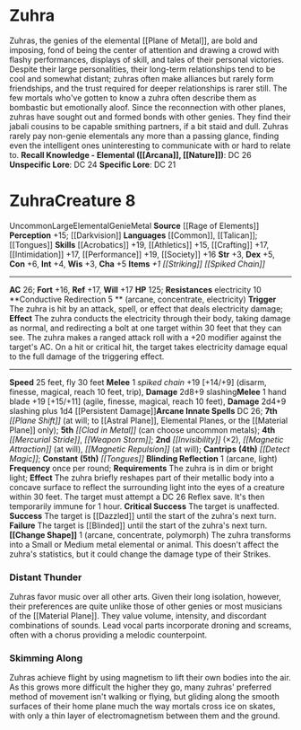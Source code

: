 ﻿---
ac: '26'
alignment: null
all_resistance: null
burrow_speed: null
charisma: '+5'
climb_speed: null
constitution: '+6'
creature_ability:
- Blinding Reflection
- Change Shape
- Conductive Redirection
creature_family: '[[DATABASE/monsterfamily/Genie|Genie]]'
description: 'Zuhras, the genies of the elemental [[DATABASE/plane/Plane of Metal|Plane
  of Metal]] , are bold and imposing, fond of being the center of attention and drawing
  a crowd with flashy performances, displays of skill, and tales of their personal
  victories. Despite their large personalities, their long-term relationships tend
  to be cool and somewhat distant; zuhras often make alliances but rarely form friendships,
  and the trust required for deeper relationships is rarer still. The few mortals
  who''ve gotten to know a zuhra often describe them as bombastic but emotionally
  aloof.<br/><br/> Since the reconnection with other planes, zuhras have sought out
  and formed bonds with other genies. They find their jabali cousins to be capable
  smithing partners, if a bit staid and dull. Zuhras rarely pay non-genie elementals
  any more than a passing glance, finding even the intelligent ones uninteresting
  to communicate with or hard to relate to.<br/><br/><b><u>Recall Knowledge - Elemental</u>
  ( [[DATABASE/skill/Arcana|Arcana]] , [[DATABASE/skill/Nature|Nature]] )</b>: DC
  26<br/><b><u>Unspecific Lore</u></b>: DC 24<br/><b><u>Specific Lore</u></b>: DC
  21'
dexterity: '+5'
element: Metal
fly_speed: '30'
fortitude: '+16'
hardness: null
hp: '125'
id: '2655'
immunity: null
intelligence: '+4'
land_speed: '25'
language:
- '[[DATABASE/language/Common|Common]]'
- '[[DATABASE/language/Talican|Talican]] ; [[DATABASE/spell/Tongues|truespeech]]'
level: '8'
max_speed: '30'
name: Zuhra
perception: '+15'
rarity: Uncommon
reflex: '+17'
resistance:
- '[[DATABASE/trait/Electricity|electricity]] 10'
rus_type_level: null
school: null
sense:
- '[[DATABASE/monsterability/Darkvision|darkvision]]'
size: Large
skill:
- '[[DATABASE/skill/Acrobatics|Acrobatics]] +19'
- '[[DATABASE/skill/Athletics|Athletics]] +15'
- '[[DATABASE/skill/Crafting|Crafting]] +17'
- '[[DATABASE/skill/Intimidation|Intimidation]] +17'
- '[[DATABASE/skill/Performance|Performance]] +19'
- '[[DATABASE/skill/Society|Society]] +16'
source: '[[DATABASE/source/Rage of Elements|Rage of Elements]]'
speed:
- 25 feet
- fly 30 feet
spell:
- '[[DATABASE/spell/Clad in Metal|Clad in Metal]]'
- '[[DATABASE/spell/Detect Magic|Detect Magic]]'
- '[[DATABASE/spell/Invisibility|Invisibility]]'
- '[[DATABASE/spell/Magnetic Attraction|Magnetic Attraction]]'
- '[[DATABASE/spell/Magnetic Repulsion|Magnetic Repulsion]]'
- '[[DATABASE/spell/Mercurial Stride|Mercurial Stride]]'
- '[[DATABASE/spell/Plane Shift|Plane Shift]]'
- '[[DATABASE/spell/Tongues|Tongues]]'
- '[[DATABASE/spell/Weapon Storm|Weapon Storm]]'
strength: '+3'
strength_req: '3'
strongest_save:
- Reflex
- Will
swim_speed: null
trait:
- '[[DATABASE/trait/Elemental|Elemental]]'
- '[[DATABASE/trait/Genie|Genie]]'
- '[[DATABASE/trait/Metal|Metal]]'
- '[[DATABASE/trait/Uncommon|Uncommon]]'
type: Creature
vision: Darkvision
weakest_save:
- Fortitude
weakness: null
will: '+17'
wisdom: '+3'

---
# Zuhra

Zuhras, the genies of the elemental [[Plane of Metal]], are bold and imposing, fond of being the center of attention and drawing a crowd with flashy performances, displays of skill, and tales of their personal victories. Despite their large personalities, their long-term relationships tend to be cool and somewhat distant; zuhras often make alliances but rarely form friendships, and the trust required for deeper relationships is rarer still. The few mortals who've gotten to know a zuhra often describe them as bombastic but emotionally aloof.
 Since the reconnection with other planes, zuhras have sought out and formed bonds with other genies. They find their jabali cousins to be capable smithing partners, if a bit staid and dull. Zuhras rarely pay non-genie elementals any more than a passing glance, finding even the intelligent ones uninteresting to communicate with or hard to relate to.
**Recall Knowledge - Elemental ([[Arcana]], [[Nature]])**: DC 26
**Unspecific Lore**: DC 24
**Specific Lore**: DC 21

# Zuhra<span class="item-type">Creature 8</span>

<span class="trait-uncommon item-trait">Uncommon</span><span class="trait-size item-trait">Large</span><span class="item-trait">Elemental</span><span class="item-trait">Genie</span><span class="item-trait">Metal</span>
**Source** [[Rage of Elements]]
**Perception** +15; [[Darkvision]]
**Languages** [[Common]], [[Talican]]; [[Tongues]]
**Skills** [[Acrobatics]] +19, [[Athletics]] +15, [[Crafting]] +17, [[Intimidation]] +17, [[Performance]] +19, [[Society]] +16
**Str** +3, **Dex** +5, **Con** +6, **Int** +4, **Wis** +3, **Cha** +5
**Items** _+1 [[Striking]] [[Spiked Chain]]_

---
**AC** 26; **Fort** +16, **Ref** +17, **Will** +17
**HP** 125; **Resistances** electricity 10
<span class="in-box-ability">**Conductive Redirection <span class="action-icon">5</span> ** (arcane, concentrate, electricity) **Trigger** The zuhra is hit by an attack, spell, or effect that deals electricity damage; **Effect** The zuhra conducts the electricity through their body, taking damage as normal, and redirecting a bolt at one target within 30 feet that they can see. The zuhra makes a ranged attack roll with a +20 modifier against the target's AC. On a hit or critical hit, the target takes electricity damage equal to the full damage of the triggering effect.</span>

---
**Speed** 25 feet, fly 30 feet
<span class="in-box-ability">**Melee** <span class="action-icon">1</span> _spiked chain_ +19 [+14/+9] (disarm, finesse, magical, reach 10 feet, trip), **Damage** 2d8+9 slashing</span><span class="in-box-ability">**Melee** <span class="action-icon">1</span> hand blade +19 [+15/+11] (agile, finesse, magical, reach 10 feet), **Damage** 2d4+9 slashing plus 1d4 [[Persistent Damage]]</span>**Arcane Innate Spells** DC 26; **7th** _[[Plane Shift]]_ (at will; to [[Astral Plane]], Elemental Planes, or the [[Material Plane]] only); **5th** _[[Clad in Metal]]_ (can choose uncommon metals); **4th** _[[Mercurial Stride]]_, _[[Weapon Storm]]_; **2nd** _[[Invisibility]]_ (×2), _[[Magnetic Attraction]]_ (at will), _[[Magnetic Repulsion]]_ (at will); **Cantrips** **(4th)** _[[Detect Magic]]_; **Constant** **(5th)** _[[Tongues]]_
<span class="in-box-ability">**Blinding Reflection** <span class="action-icon">1</span> (arcane, light) **Frequency** once per round; **Requirements** The zuhra is in dim or bright light; **Effect** The zuhra briefly reshapes part of their metallic body into a concave surface to reflect the surrounding light into the eyes of a creature within 30 feet. The target must attempt a DC 26 Reflex save. It's then temporarily immune for 1 hour. 
**Critical Success** The target is unaffected. 
**Success** The target is [[Dazzled]] until the start of the zuhra's next turn. 
**Failure** The target is [[Blinded]] until the start of the zuhra's next turn.</span><span class="in-box-ability">**[[Change Shape]]** <span class="action-icon">1</span> (arcane, concentrate, polymorph) The zuhra transforms into a Small or Medium metal elemental or animal. This doesn't affect the zuhra's statistics, but it could change the damage type of their Strikes.</span>

###  Distant Thunder

Zuhras favor music over all other arts. Given their long isolation, however, their preferences are quite unlike those of other genies or most musicians of the [[Material Plane]]. They value volume, intensity, and discordant combinations of sounds. Lead vocal parts incorporate droning and screams, often with a chorus providing a melodic counterpoint.

###  Skimming Along

Zuhras achieve flight by using magnetism to lift their own bodies into the air. As this grows more difficult the higher they go, many zuhras' preferred method of movement isn't walking or flying, but gliding along the smooth surfaces of their home plane much the way mortals cross ice on skates, with only a thin layer of electromagnetism between them and the ground.